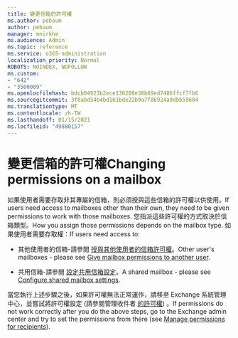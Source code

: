 ```yaml
---
title: 變更信箱的許可權
ms.author: pebaum
author: pebaum
manager: mnirkhe
ms.audience: Admin
ms.topic: reference
ms.service: o365-administration
localization_priority: Normal
ROBOTS: NOINDEX, NOFOLLOW
ms.custom:
- "642"
- "3500009"
ms.openlocfilehash: bdcb04923b2ece136208e38b69ed7486ffcf7fb6
ms.sourcegitcommit: 3f0abd54b4bd161bde22b9a7f86924a9dbb59684
ms.translationtype: MT
ms.contentlocale: zh-TW
ms.lasthandoff: 01/15/2021
ms.locfileid: "49880157"
---
```

# <a name="changing-permissions-on-a-mailbox"></a><span data-ttu-id="3d5dc-102">變更信箱的許可權</span><span class="sxs-lookup"><span data-stu-id="3d5dc-102">Changing permissions on a mailbox</span></span>

<span data-ttu-id="3d5dc-103">如果使用者需要存取非其專屬的信箱，則必須授與這些信箱的許可權以供使用。</span><span class="sxs-lookup"><span data-stu-id="3d5dc-103">If users need access to mailboxes other than their own, they need to be given permissions to work with those mailboxes.</span></span> <span data-ttu-id="3d5dc-104">您指派這些許可權的方式取決於信箱類型。</span><span class="sxs-lookup"><span data-stu-id="3d5dc-104">How you assign those permissions depends on the mailbox type.</span></span> <span data-ttu-id="3d5dc-105">如果使用者需要存取權：</span><span class="sxs-lookup"><span data-stu-id="3d5dc-105">If users need access to:</span></span>
  
- <span data-ttu-id="3d5dc-106">其他使用者的信箱-請參閱 [授與其他使用者的信箱許可權](https://docs.microsoft.com/microsoft-365/admin/add-users/give-mailbox-permissions-to-another-user)。</span><span class="sxs-lookup"><span data-stu-id="3d5dc-106">Other user's mailboxes - please see [Give mailbox permissions to another user](https://docs.microsoft.com/microsoft-365/admin/add-users/give-mailbox-permissions-to-another-user).</span></span>
    
- <span data-ttu-id="3d5dc-107">共用信箱-請參閱 [設定共用信箱設定](https://docs.microsoft.com/microsoft-365/admin/email/configure-a-shared-mailbox#add-or-remove-members)。</span><span class="sxs-lookup"><span data-stu-id="3d5dc-107">A shared mailbox - please see [Configure shared mailbox settings](https://docs.microsoft.com/microsoft-365/admin/email/configure-a-shared-mailbox#add-or-remove-members).</span></span>
    
<span data-ttu-id="3d5dc-108">當您執行上述步驟之後，如果許可權無法正常運作，請移至 Exchange 系統管理中心，並嘗試將許可權設定 (請參閱管理收件者 [的許可權](https://technet.microsoft.com/library/jj919240%28v=exchg.150%29.aspx)) 。</span><span class="sxs-lookup"><span data-stu-id="3d5dc-108">If permissions do not work correctly after you do the above steps, go to the Exchange admin center and try to set the permissions from there (see [Manage permissions for recipients](https://technet.microsoft.com/library/jj919240%28v=exchg.150%29.aspx)).</span></span>
  
